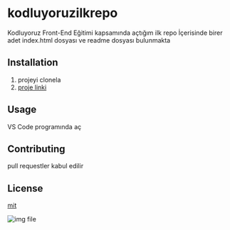 # kodluyoruzilkrepo
Kodluyoruz Front-End Eğitimi kapsamında açtığım ilk repo
İçerisinde birer adet index.html dosyası ve readme dosyası bulunmakta
## Installation
1. projeyi clonela
2. [proje linki](https://github.com/ElifGevrekci/kodluyoruzilkrepo)
## Usage
VS Code programında aç
## Contributing
pull requestler kabul edilir
## License
[mit](https://choosealicense.com/licenses/mit/)

![img file](https://www.karel.com.tr/sites/default/files/pictures/temiz-kod-oneriler-ana.jpg)